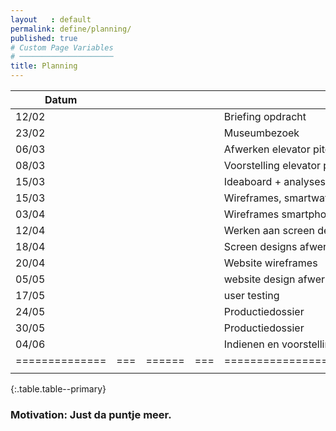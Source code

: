 ```yaml
---
layout   : default
permalink: define/planning/
published: true
# Custom Page Variables
# ─────────────────────
title: Planning
---
```


Datum	      |   |      |   |    Opdracht                                  |
--------------|---|------|---|--------------------------------------------  |
12/02	      |   |      |   |    Briefing opdracht                         |  
23/02	      |   |      |   |    Museumbezoek                              |   
06/03	      |   |      |   |    Afwerken elevator pitch/ Feedback         |
08/03	      |   |      |   |    Voorstelling elevator pitch               |
15/03	      |   |      |   |    Ideaboard + analyses                      |
15/03	      |   |      |   |    Wireframes, smartwatch                    |
03/04	      |   |      |   |    Wireframes smartphone + visual smartwatch |
12/04	      |   |      |   |    Werken aan screen designs                 |
18/04	      |   |      |   |    Screen designs afwerken                   |
20/04	      |   |      |   |    Website wireframes                        |
05/05	      |   |      |   |    website design afwerken                   |
17/05	      |   |      |   |    user testing                              |
24/05	      |   |      |   |    Productiedossier                          |
30/05	      |   |      |   |    Productiedossier                          |
04/06	      |   |      |   |    Indienen en voorstelling opdracht.        | 
==============|===|======|===|============================================  |
              |   |      |   |                                              |
{:.table.table--primary}

### Motivation: Just da puntje meer.